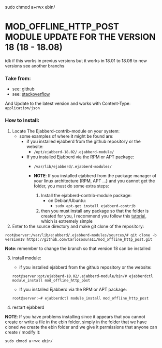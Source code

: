 sudo chmod a+rwx ebin/
# MOD_OFFLINE_HTTP_POST MODULE UPDATE FOR THE VERSION 18 (18 - 18.08)

idk if this works in previus versions but it works in 18.01 to 18.08 to new versions see another branchs

### Take from:
- see: [github](https://github.com/badlop/mod_offline_http_post/tree/master)
- see: [stackoverflow](https://stackoverflow.com/questions/61918443/custom-module-in-ejabberd-is-not-called)

And Update to the latest version and works with Content-Type: `application/json`

### How to Install:

1)  Locate The Ejabberd-contrib-module on your system:
    - some examples of where it might be found are:
        - if you installed ejabberd from the github repository or the website:
            - `/opt/ejabberd-18.02/.ejabberd-module/`
        - If you installed Ejabberd via the RPM or APT package:
            - `/var/lib/ejabberd/.ejabberd-modules/`

            - **NOTE**: If you installed ejabberd from the package manager of your linux architecture (RPM, APT ...) and you cannot get the folder, you must do some extra steps:

                1) Install the ejabberd-contrib-module package:
                    - on Debian/Ubuntu:
                        - `sudo apt-get install ejabberd-contrib`
                2) then you must install any package so that the folder is created for you, I recommend you follow this [tutorial](https://docs.ejabberd.im/developer/extending-ejabberd/modules/#managing-your-own-modules), which is extremely simple 
2) Enter to the source directory and make git clone of the repository:
```console
root@server:/var/lib/ejabberd/.ejabberd-modules/sources/# git clone -b version18 https://github.com/Carlososuna11/mod_offline_http_post.git 
```
**Note**: remember to change the branch so that version 18 can be installed

3) install module:
    - if you installed ejabberd from the github repository or the website:
    ```console
    root@server:opt/ejabberd-18.02/.ejabberd-module/bin/# ejabberdctl module_install mod_offline_http_post
    ```
    - If you installed Ejabberd via the RPM or APT package:
    ```console
    root@server:~# ejabberdctl module_install mod_offline_http_post
    ```

4) restart ejabberd

**NOTE**: If you have problems installing since it appears that you cannot create or write a file in the ebin folder, simply in the folder that we have cloned we create the ebin folder and we give it permissions that anyone can create / modify it:
```console
sudo chmod a+rwx ebin/
```
